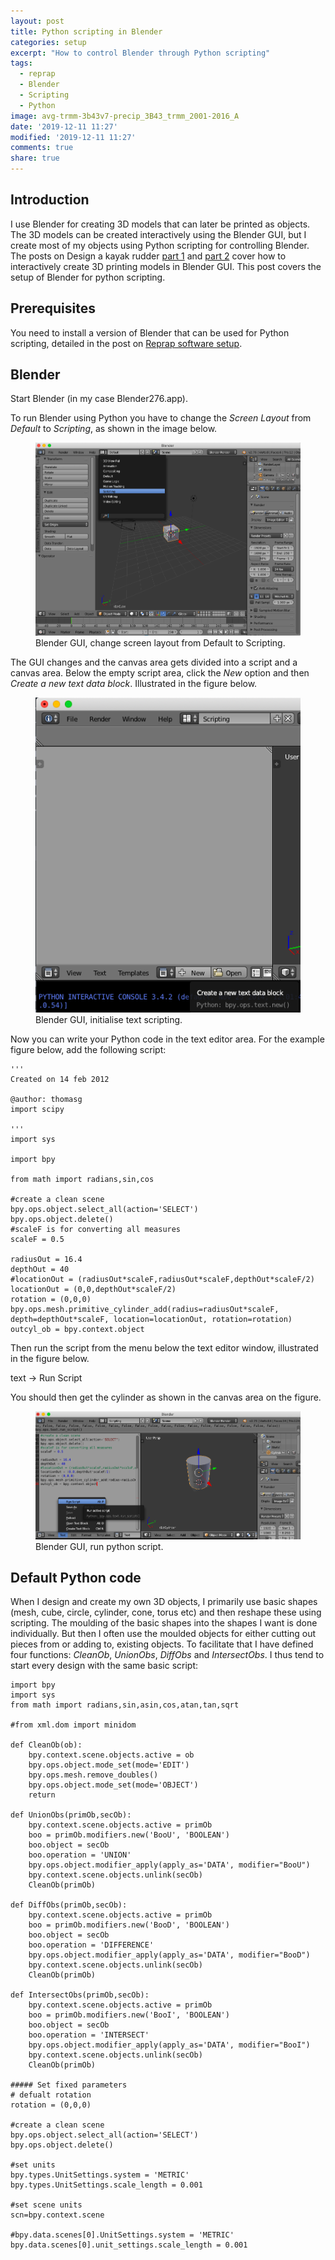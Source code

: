 ```yaml
---
layout: post
title: Python scripting in Blender
categories: setup
excerpt: "How to control Blender through Python scripting"
tags:
  - reprap
  - Blender
  - Scripting
  - Python
image: avg-trmm-3b43v7-precip_3B43_trmm_2001-2016_A
date: '2019-12-11 11:27'
modified: '2019-12-11 11:27'
comments: true
share: true
---
```


## Introduction

I use <span class='app'>Blender</span> for creating 3D models that can later be printed as objects. The 3D models can be created interactively using the <span class='app'>Blender</span> GUI, but I create most of my objects using Python scripting for controlling <span class='app'>Blender</span>. The posts on Design a kayak rudder [part 1](../../blender-gui/reprap-blender-rudder-part1/) and [part 2](.../../blender-gui/reprap-blender-rudder-part2) cover how to interactively create 3D printing models in <span class='app'>Blender</span> GUI. This post covers the setup of <span class='app'>Blender</span> for python scripting.

## Prerequisites

You need to install a version of <span class='app'>Blender</span> that can be used for Python scripting, detailed in the post on [Reprap software setup](../reprap-software/).

## Blender

Start <span class='app'>Blender</span> (in my case Blender276.app).

To run <span class='app'>Blender</span> using Python you have to change the _Screen Layout_ from _Default_ to _Scripting_, as shown in the image below.

<figure>
<img src="../../images/blender-python01.png">
<figcaption> Blender GUI, change screen layout from Default to Scripting.</figcaption>
</figure>

The GUI changes and the canvas area gets divided into a script and a canvas area. Below the empty script area, click the _New_ option and then _Create a new text data block_. Illustrated in the figure below.

<figure>
<img src="../../images/blender-python02.png">
<figcaption> Blender GUI, initialise text scripting.</figcaption>
</figure>

Now you can write your Python code in the text editor area. For the example figure below, add the following script:

```
'''
Created on 14 feb 2012

@author: thomasg
import scipy

'''
import sys

import bpy

from math import radians,sin,cos

#create a clean scene
bpy.ops.object.select_all(action='SELECT')
bpy.ops.object.delete()
#scaleF is for converting all measures
scaleF = 0.5

radiusOut = 16.4
depthOut = 40
#locationOut = (radiusOut*scaleF,radiusOut*scaleF,depthOut*scaleF/2)
locationOut = (0,0,depthOut*scaleF/2)
rotation = (0,0,0)
bpy.ops.mesh.primitive_cylinder_add(radius=radiusOut*scaleF, depth=depthOut*scaleF, location=locationOut, rotation=rotation)
outcyl_ob = bpy.context.object
```

Then run the script from the menu below the text editor window, illustrated in the figure below.

<span class='menu'>text -> Run Script</span>

You should then get the cylinder as shown in the canvas area on the figure.

<figure>
<img src="../../images/blender-python03.png">
<figcaption> Blender GUI, run python script.</figcaption>
</figure>

## Default Python code

When I design and create my own 3D objects, I primarily use basic shapes (mesh, cube, circle, cylinder, cone, torus etc) and then reshape these using scripting. The moulding of the basic shapes into the shapes I want is done individually. But then I often use the moulded objects for either cutting out pieces from or adding to, existing objects. To facilitate that I have defined four functions: _CleanOb_, _UnionObs_, _DiffObs_ and _IntersectObs_. I thus tend to start every design with the same basic script:

```
import bpy
import sys
from math import radians,sin,asin,cos,atan,tan,sqrt

#from xml.dom import minidom

def CleanOb(ob):
    bpy.context.scene.objects.active = ob
    bpy.ops.object.mode_set(mode='EDIT')
    bpy.ops.mesh.remove_doubles()
    bpy.ops.object.mode_set(mode='OBJECT')
    return

def UnionObs(primOb,secOb):
    bpy.context.scene.objects.active = primOb
    boo = primOb.modifiers.new('BooU', 'BOOLEAN')
    boo.object = secOb
    boo.operation = 'UNION'
    bpy.ops.object.modifier_apply(apply_as='DATA', modifier="BooU")
    bpy.context.scene.objects.unlink(secOb)
    CleanOb(primOb)

def DiffObs(primOb,secOb):
    bpy.context.scene.objects.active = primOb
    boo = primOb.modifiers.new('BooD', 'BOOLEAN')
    boo.object = secOb
    boo.operation = 'DIFFERENCE'
    bpy.ops.object.modifier_apply(apply_as='DATA', modifier="BooD")
    bpy.context.scene.objects.unlink(secOb)
    CleanOb(primOb)

def IntersectObs(primOb,secOb):
    bpy.context.scene.objects.active = primOb
    boo = primOb.modifiers.new('BooI', 'BOOLEAN')
    boo.object = secOb
    boo.operation = 'INTERSECT'
    bpy.ops.object.modifier_apply(apply_as='DATA', modifier="BooI")
    bpy.context.scene.objects.unlink(secOb)
    CleanOb(primOb)

##### Set fixed parameters
# defualt rotation
rotation = (0,0,0)

#create a clean scene
bpy.ops.object.select_all(action='SELECT')
bpy.ops.object.delete()

#set units
bpy.types.UnitSettings.system = 'METRIC'
bpy.types.UnitSettings.scale_length = 0.001

#set scene units
scn=bpy.context.scene

#bpy.data.scenes[0].UnitSettings.system = 'METRIC'
bpy.data.scenes[0].unit_settings.scale_length = 0.001
```
